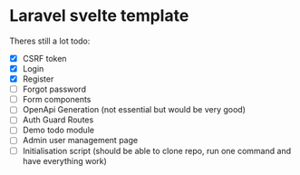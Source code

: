 # Laravel svelte template

Theres still a lot todo:

 - [x] CSRF token
 - [x] Login
 - [x] Register
 - [ ] Forgot password
 - [ ] Form components
 - [ ] OpenApi Generation (not essential but would be very good)
 - [ ] Auth Guard Routes
 - [ ] Demo todo module
 - [ ] Admin user management page
 - [ ] Initialisation script (should be able to clone repo, run one command and have everything work)
